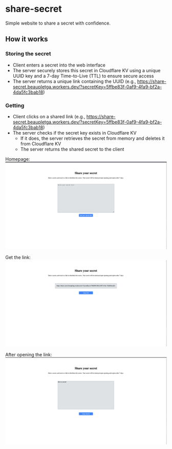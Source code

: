 # share-secret

Simple website to share a secret with confidence.

## How it works

### Storing the secret

- Client enters a secret into the web interface
- The server securely stores this secret in Cloudflare KV using a unique UUID key and a 7-day Time-to-Live (TTL) to ensure secure access
- The server returns a unique link containing the UUID (e.g., https://share-secret.beaupletga.workers.dev/?secretKey=5ffbe83f-0af9-4fa9-bf2a-4da5fc3bab18)

### Getting 

- Client clicks on a shared link (e.g., https://share-secret.beaupletga.workers.dev/?secretKey=5ffbe83f-0af9-4fa9-bf2a-4da5fc3bab18)
- The server checks if the secret key exists in Cloudflare KV
    - If it does, the server retrieves the secret from memory and deletes it from Cloudflare KV
    - The server returns the shared secret to the client

Homepage:
![](https://github.com/beaupletga/share-secret/blob/master/assets/share-secret-homepage.png)

Get the link:
![](https://github.com/beaupletga/share-secret/blob/master/assets/share-secret-link.png)

After opening the link:
![](https://github.com/beaupletga/share-secret/blob/master/assets/share-secret-retrieval.png)

